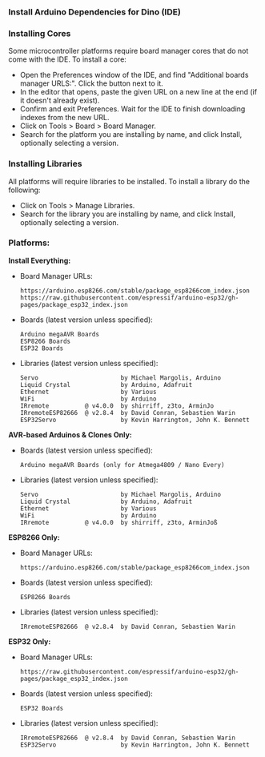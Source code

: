 ### Install Arduino Dependencies for Dino (IDE)

### Installing Cores

Some microcontroller platforms require board manager cores that do not come with the IDE. To install a core:
  * Open the Preferences window of the IDE, and find "Additional boards manager URLS:". Click the button next to it.
  * In the editor that opens, paste the given URL on a new line at the end (if it doesn't already exist).
  * Confirm and exit Preferences. Wait for the IDE to finish downloading indexes from the new URL.
  * Click on Tools > Board > Board Manager.
  * Search for the platform you are installing by name, and click Install, optionally selecting a version.
   
### Installing Libraries

All platforms will require libraries to be installed. To install a library do the following:
  * Click on Tools > Manage Libraries.
  * Search for the library you are installing by name, and click Install, optionally selecting a version.

### Platforms:

**Install Everything:**
  * Board Manager URLs:
    ````shell
    https://arduino.esp8266.com/stable/package_esp8266com_index.json
    https://raw.githubusercontent.com/espressif/arduino-esp32/gh-pages/package_esp32_index.json
    ````
  * Boards (latest version unless specified):
    ````shell
    Arduino megaAVR Boards
    ESP8266 Boards
    ESP32 Boards    
    ````    
  * Libraries (latest version unless specified):
    ````shell
    Servo                       by Michael Margolis, Arduino
    Liquid Crystal              by Arduino, Adafruit
    Ethernet                    by Various
    WiFi                        by Arduino
    IRremote          @ v4.0.0  by shirriff, z3to, ArminJo
    IRremoteESP82666  @ v2.8.4  by David Conran, Sebastien Warin
    ESP32Servo                  by Kevin Harrington, John K. Bennett
    ````

**AVR-based Arduinos & Clones Only:**
  * Boards (latest version unless specified):
    ````shell
    Arduino megaAVR Boards (only for Atmega4809 / Nano Every)
    ````    
  * Libraries (latest version unless specified):
    ````shell
    Servo                       by Michael Margolis, Arduino
    Liquid Crystal              by Arduino, Adafruit
    Ethernet                    by Various
    WiFi                        by Arduino
    IRremote          @ v4.0.0  by shirriff, z3to, ArminJoß
    ````

**ESP8266 Only:**
  * Board Manager URLs:
    ````shell
    https://arduino.esp8266.com/stable/package_esp8266com_index.json
    ````
  * Boards (latest version unless specified):
    ````shell
    ESP8266 Boards
    ````    
  * Libraries (latest version unless specified):
    ````shell
    IRremoteESP82666  @ v2.8.4  by David Conran, Sebastien Warin
    ````

**ESP32 Only:**
  * Board Manager URLs:
    ````shell
    https://raw.githubusercontent.com/espressif/arduino-esp32/gh-pages/package_esp32_index.json
    ````
  * Boards (latest version unless specified):
    ````shell
    ESP32 Boards    
    ````    
  * Libraries (latest version unless specified):
    ````shell
    IRremoteESP82666  @ v2.8.4  by David Conran, Sebastien Warin
    ESP32Servo                  by Kevin Harrington, John K. Bennett
    ````
